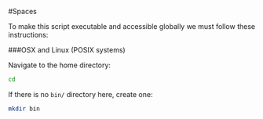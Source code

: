 #Spaces

To make this script executable and accessible globally we must follow these instructions:

###OSX and Linux (POSIX systems)

Navigate to the home directory:

```bash
cd
```

If there is no `bin/` directory here, create one:

```bash
mkdir bin
```
